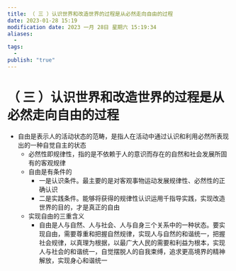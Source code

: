 ```yaml
---
title: （ 三 ）认识世界和改造世界的过程是从必然走向自由的过程
date: 2023-01-28 15:19
modification date: 2023 一月 28日 星期六 15:19:34
aliases:
  - 
tags:
  - 
publish: "true"
---
```


# （ 三 ）认识世界和改造世界的过程是从必然走向自由的过程

- 自由是表示人的活动状态的范畴，是指人在活动中通过认识和利用必然所表现出的一种自觉自主的状态
	- 必然性即规律性，指的是不依赖于人的意识而存在的自然和社会发展所固有的客观规律
	- 自由是有条件的
		- 一是认识条件。最主要的是对客观事物运动发展规律性、必然性的正确认识
		- 二是实践条件。能够将获得的规律性认识运用千指导实践，实现改造世界的目的，才是真正的自由
	- 实现自由的三重含义
		- 自由是人与自然、人与社会、人与自身三个关系中的一种状态。要实现自由，需要尊重和把握自然规律，实现人与自然的和谐统一，把握社会规律，以真理为根据，以最广大人民的需要和利益为根本，实现人与社会的和谐统一，自觉摆脱人的自我束缚，追求更高境界的精神解放，实现身心和谐统一